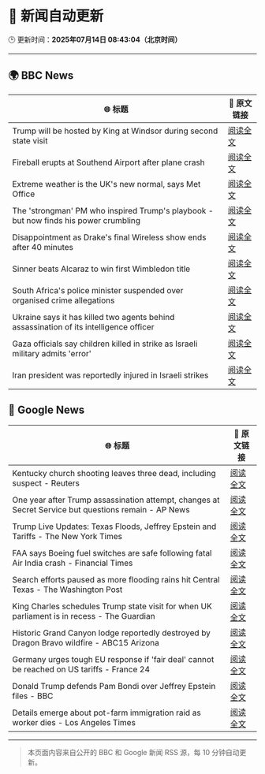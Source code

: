 # 🧠 新闻自动更新

🕒 更新时间：**2025年07月14日 08:43:04（北京时间）**

---

## 🌍 BBC News

| 🌐 标题 | 🔗 原文链接 |
|--------|-------------|
| Trump will be hosted by King at Windsor during second state visit | [阅读全文](https://www.bbc.com/news/articles/c4g25ne7gw6o) |
| Fireball erupts at Southend Airport after plane crash | [阅读全文](https://www.bbc.com/news/articles/c1jw71kjx14o) |
| Extreme weather is the UK's new normal, says Met Office | [阅读全文](https://www.bbc.com/news/articles/c74w1gyd7mko) |
| The 'strongman' PM who inspired Trump's playbook - but now finds his power crumbling | [阅读全文](https://www.bbc.com/news/articles/cpd1j1x2l1lo) |
| Disappointment as Drake's final Wireless show ends after 40 minutes | [阅读全文](https://www.bbc.com/news/articles/c14e54ggyl1o) |
| Sinner beats Alcaraz to win first Wimbledon title | [阅读全文](https://www.bbc.com/sport/tennis/articles/c5ykw5n0p7no) |
| South Africa's police minister suspended over organised crime allegations | [阅读全文](https://www.bbc.com/news/articles/c8d6lzn733jo) |
| Ukraine says it has killed two agents behind assassination of its intelligence officer | [阅读全文](https://www.bbc.com/news/articles/cj3r7p117l0o) |
| Gaza officials say children killed in strike as Israeli military admits 'error' | [阅读全文](https://www.bbc.com/news/articles/c0rvxjnvv71o) |
| Iran president was reportedly injured in Israeli strikes | [阅读全文](https://www.bbc.com/news/articles/cn0z8n037p6o) |

## 📰 Google News

| 🌐 标题 | 🔗 原文链接 |
|--------|-------------|
| Kentucky church shooting leaves three dead, including suspect - Reuters | [阅读全文](https://news.google.com/rss/articles/CBMirAFBVV95cUxNTkhXVDV4UzNpd1h3TDdGd2hWbEl3eXJRWk1qWEdaOGRYNUk4Tmh0UWxpSkhBRDdaMjBESXM3ajFQVWhOZDJRSERoeENMMnFlQVVNU3A3a0NaNDRpYUJGaFNhTTNGc2lwQ05IM0dVWWZaUmp6WWdmTk5JN2ozNTYwNHB3UzUwSXNhTFg4SWNFZm5HdnlSUUN2Zk4ydWZIbVJidnJBTzExRmhHRHg5?oc=5) |
| One year after Trump assassination attempt, changes at Secret Service but questions remain - AP News | [阅读全文](https://news.google.com/rss/articles/CBMiswFBVV95cUxQeV9Ra2c5eWt1YXM0QkhUNjVuSERuTk1OYTBiQUFxSk1wZlVqLVBZc3pVdnBBbVQzR1JOYlhScU1wSTlCSG9pNGtHOUhtLUJVcE03V2xMamNFNEx3cmFja09TQUpOcHlNa0JWN0N5QXI3ejBMZmJ1d2dBWXlJX0VKdmF0M1NSWktxTjdwZXNTWnY3UkFUVnFrN19NV3ZRYllMRG56ZlZQUFRwb2dVUHFvS1Bkdw?oc=5) |
| Trump Live Updates: Texas Floods, Jeffrey Epstein and Tariffs - The New York Times | [阅读全文](https://news.google.com/rss/articles/CBMiY0FVX3lxTFB1ajJ2MFQzVEd0cU83ZGhWRWltek5aSnQxdlhVOVV4QXVVbWVhSWdReEVTX2RtQUJIRkx1b2wzYkdlZmwwNEtpc1VVTzdveGVpaW5la1lSRENQVHk5ZjN6TmxONA?oc=5) |
| FAA says Boeing fuel switches are safe following fatal Air India crash - Financial Times | [阅读全文](https://news.google.com/rss/articles/CBMicEFVX3lxTE0teVhkVXJLbUhkN2ZxR0FSQlZldEpjQ1JfNkxZaHg3SnhOTDFSdGF5RlMtTjBKOGNJSG8tdFhibFhlLTZBVng2cmdDcHpHLWFRQnZWODdrc015TDF2dXFLcUJfdDhMbGo0cVVuS1llbkk?oc=5) |
| Search efforts paused as more flooding rains hit Central Texas - The Washington Post | [阅读全文](https://news.google.com/rss/articles/CBMimgFBVV95cUxQNkVpNmEwYmxkaDBIZXFCaVpHWW82eWR5UTBJVDNrNDFfbkNfbDVtdHpCNzVfZ0ZTa2tDbE5VbUJLTktrRl9IM1dzbGVRcWtsa2c2MVBVTFFfakpWSVhLdHFfbEVFVGlHRXR1ekdLbXJqN0g0WDFCSmZoendiNF95QXhrVDRmUFRST2QxQVRTbU9USktWTno5bEpB?oc=5) |
| King Charles schedules Trump state visit for when UK parliament is in recess - The Guardian | [阅读全文](https://news.google.com/rss/articles/CBMiwgFBVV95cUxQMTFfUVFtMm1JVXZKcDlCSG81OXhQOEhRdHVnb0gzYTlveWNZWVFLTl84VFNDWERFdkZkZm1teUdQVVlyTmROeTdzR09rTV9Va0w1WFVwbzIxUUlyTkFxZVlXejBOQUFjSW40elJTOGo4YkZmTDlsbG5qc0JPN3haclU0dXZ3X1hrQnp2cDI4MWlvbjY2U2ZackE4c3pQd2h3WGVTOXhGN24tLVVXWlZzTlJlTnhFOEUxNEdPemlwYWJPZw?oc=5) |
| Historic Grand Canyon lodge reportedly destroyed by Dragon Bravo wildfire - ABC15 Arizona | [阅读全文](https://news.google.com/rss/articles/CBMirwFBVV95cUxPaFhVc0hsVHNMeFNjQUpBTEZsU3piU0ZxOURYTzI4VFB0TDRJMk9QVU5lb3NVYThSVXVTTVNRRFlQaTlTZzhtNlAzV2xpLUZMSno4ZEsxSlByQ3VKdk9yWFVlVHdReXJOWGs5T1k4TXExQ2NudjNHQlZFUFRQUWhzWUxsZVhqbGU2NnR2bUZKdk95azZDRExzSHhuT2MzTVRJVzh0UVdBc01MNUQyaDdB?oc=5) |
| Germany urges tough EU response if 'fair deal' cannot be reached on US tariffs - France 24 | [阅读全文](https://news.google.com/rss/articles/CBMivAFBVV95cUxOeWZhZXJtU0M4N0F2ZjZVYU5DRUVnXzl6SXljREZ4cHEtU1YwZUE0MjBXX2FNVC13ejhJU295RVV3ZjBldE5oVzE2SkF2YWlvQXZXQ2kzcVAyZXdUUDViQnJzb3FzTFUzMmR0SHhFdWl6NDd0d0JhaWl0cEQ3TVpVS3VBc0xkMkxHM0M4MnhINXlVcEV3Wjdrb3FFMjlBTjBSa1owN255b0JWM2c0cXdsaU1nYzZUeWFXeEFseQ?oc=5) |
| Donald Trump defends Pam Bondi over Jeffrey Epstein files - BBC | [阅读全文](https://news.google.com/rss/articles/CBMiWkFVX3lxTE9CeTMzaE83OTNqa01FSDJPWTdKVkhhZGlCM3g2aEg2RDJ5S2R6WklBNjNjd3phWURaNnJfbElGWk1pZ0dFZndycVVtNFBrSWpoN1dtaUlwckVPd9IBX0FVX3lxTE9oaG85WFo4Z3VlV0FsTkZkUU0zdmJoSS1BcVZrNm42djJ2d0hzWDY0MkNHVTNaVUpJOU1oelFvZ2RJZF9ENGpwR2FWVWZOb0h6cXpidXQtLWxlODE4QWtr?oc=5) |
| Details emerge about pot-farm immigration raid as worker dies - Los Angeles Times | [阅读全文](https://news.google.com/rss/articles/CBMiiwFBVV95cUxPMmFjRTFmdFdUcHdESTJQaHZRZzBSSVRTV3NXLWtITTh2TzM2WGMxdUVGU3d5bGNfWnk2eGdQUmxoZ29PNTVzaDhqNFNNOWdjbE95bmRueWxYUXpVMjlyQWpybGkyYnF1VVo3bHNfNUh1eU4yS21qMEVMcnFSQnZkTzFDMks1cFlRR0dn?oc=5) |

---
> 本页面内容来自公开的 BBC 和 Google 新闻 RSS 源，每 10 分钟自动更新。